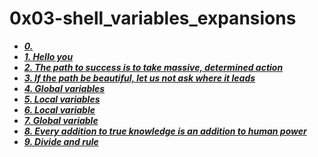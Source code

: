 # 0x03-shell_variables_expansions
- ***[0. <o>](./0-alias)***
- ***[1. Hello you](./1-hello_you)***
- ***[2. The path to success is to take massive, determined action](./2-path)***
- ***[3. If the path be beautiful, let us not ask where it leads](./3-paths)***
- ***[4. Global variables](./4-global_variables)***
- ***[5. Local variables](./5-local_variables)***
- ***[6. Local variable](./6-create_local_variable)***
- ***[7. Global variable](./7-create_global_variable)***
- ***[8. Every addition to true knowledge is an addition to human power](./8-true_knowledge)***
- ***[9. Divide and rule](./9-divide_and_rule)***


